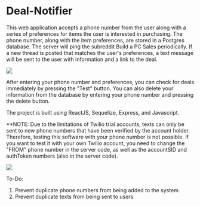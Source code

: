 # Deal-Notifier

This web application accepts a phone number from the user along with a series of preferences for items the user is interested in purchasing. The phone number, along with the item preferences, are stored in a Postgres database. The server will ping the subreddit Build a PC Sales periodically. If a new thread is posted that matches the user's preferences, a text message will be sent to the user with information and a link to the deal. 

<img src="https://i.imgur.com/2VopPwz.png">

After entering your phone number and preferences, you can check for deals immediately by pressing the "Test" button. You can also delete your information from the database by entering your phone number and pressing the delete button. 

The project is built using ReactJS, Sequelize, Express, and Javascript. 

**NOTE: Due to the limitations of Twilio trial accounts, texts can only be sent to new phone numbers that have been verified by the account holder. Therefore, testing this software with your phone number is not possible. If you want to test it with your own Twilio account, you need to change the "FROM" phone number in the server code, as well as the accountSID and authToken numbers (also in the server code).

<img src="https://i.imgur.com/sCKcGiD.png"> 


To-Do: 
1. Prevent duplicate phone numbers from being added to the system. 
2. Prevent duplicate texts from being sent to users
